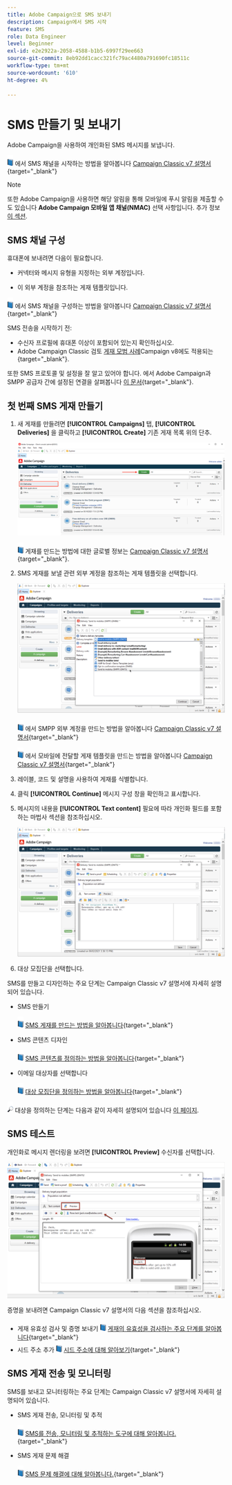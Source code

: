```yaml
---
title: Adobe Campaign으로 SMS 보내기
description: Campaign에서 SMS 시작
feature: SMS
role: Data Engineer
level: Beginner
exl-id: e2e2922a-2058-4588-b1b5-6997f29ee663
source-git-commit: 8eb92dd1cacc321fc79ac4480a791690fc18511c
workflow-type: tm+mt
source-wordcount: '610'
ht-degree: 4%

---
```


# SMS 만들기 및 보내기

Adobe Campaign을 사용하여 개인화된 SMS 메시지를 보냅니다.

![](../assets/do-not-localize/book.png) 에서 SMS 채널을 시작하는 방법을 알아봅니다 [Campaign Classic v7 설명서](https://experienceleague.adobe.com/docs/campaign-classic/using/sending-messages/sending-messages-on-mobiles/sms-channel.html){target=&quot;_blank&quot;}

>[!NOTE]
>
>또한 Adobe Campaign을 사용하면 해당 알림을 통해 모바일에 푸시 알림을 제출할 수도 있습니다 **Adobe Campaign 모바일 앱 채널(NMAC)** 선택 사항입니다. 추가 정보 [이 섹션](push.md).

## SMS 채널 구성

휴대폰에 보내려면 다음이 필요합니다.

* 커넥터와 메시지 유형을 지정하는 외부 계정입니다.

* 이 외부 계정을 참조하는 게재 템플릿입니다.

![](../assets/do-not-localize/book.png)  에서 SMS 채널을 구성하는 방법을 알아봅니다 [Campaign Classic v7 설명서](https://experienceleague.adobe.com/docs/campaign-classic/using/sending-messages/sending-messages-on-mobiles/sms-set-up.html?lang=en#sending-messages){target=&quot;_blank&quot;}

SMS 전송을 시작하기 전:

* 수신자 프로필에 휴대폰 이상이 포함되어 있는지 확인하십시오.
* Adobe Campaign Classic 검토 [게재 모범 사례](https://experienceleague.adobe.com/docs/campaign-classic/using/sending-messages/key-steps-when-creating-a-delivery/delivery-bestpractices/delivery-best-practices.html?lang=en#sending-messages)Campaign v8에도 적용되는 {target=&quot;_blank&quot;}.

또한 SMS 프로토콜 및 설정을 잘 알고 있어야 합니다. 에서 Adobe Campaign과 SMPP 공급자 간에 설정된 연결을 살펴봅니다 [이 문서](https://experienceleague.adobe.com/docs/campaign-classic/using/sending-messages/sending-messages-on-mobiles/sms-protocol.html?lang=en#sending-messages){target=&quot;_blank&quot;}.

## 첫 번째 SMS 게재 만들기

1. 새 게재를 만들려면 **[!UICONTROL Campaigns]** 탭, **[!UICONTROL Deliveries]** 을 클릭하고 **[!UICONTROL Create]** 기존 게재 목록 위의 단추.

   ![](assets/delivery_step_1.png)

   ![](../assets/do-not-localize/book.png) 게재를 만드는 방법에 대한 글로벌 정보는 [Campaign Classic v7 설명서](https://experienceleague.adobe.com/docs/campaign-classic/using/sending-messages/key-steps-when-creating-a-delivery/steps-about-delivery-creation-steps.html?lang=en#sending-messages){target=&quot;_blank&quot;}.

1. SMS 게재를 보낼 관련 외부 계정을 참조하는 게재 템플릿을 선택합니다.

   ![](assets/sms-template-list.png)

   ![](../assets/do-not-localize/book.png) 에서 SMPP 외부 계정을 만드는 방법을 알아봅니다 [Campaign Classic v7 설명서](https://experienceleague.adobe.com/docs/campaign-classic/using/sending-messages/sending-messages-on-mobiles/sms-set-up.html?lang=en#creating-an-smpp-external-account){target=&quot;_blank&quot;}

   ![](../assets/do-not-localize/book.png) 에서 모바일에 전달할 게재 템플릿을 만드는 방법을 알아봅니다 [Campaign Classic v7 설명서](https://experienceleague.adobe.com/docs/campaign-classic/using/sending-messages/sending-messages-on-mobiles/sms-set-up.html?lang=en#changing-the-delivery-template){target=&quot;_blank&quot;}

1. 레이블, 코드 및 설명을 사용하여 게재를 식별합니다.

1. 클릭 **[!UICONTROL Continue]** 메시지 구성 창을 확인하고 표시합니다.

1. 메시지의 내용을 **[!UICONTROL Text content]** 필요에 따라 개인화 필드를 포함하는 마법사 섹션을 참조하십시오.

   ![](assets/sms-content.png)

1. 대상 모집단을 선택합니다.

SMS를 만들고 디자인하는 주요 단계는 Campaign Classic v7 설명서에 자세히 설명되어 있습니다.

* SMS 만들기

   ![](../assets/do-not-localize/book.png) [SMS 게재를 만드는 방법을 알아봅니다](https://experienceleague.adobe.com/docs/campaign-classic/using/sending-messages/sending-messages-on-mobiles/sms-create.html?lang=en#sending-messages){target=&quot;_blank&quot;}

* SMS 콘텐츠 디자인

   ![](../assets/do-not-localize/book.png) [SMS 콘텐츠를 정의하는 방법을 알아봅니다](https://experienceleague.adobe.com/docs/campaign-classic/using/sending-messages/sending-messages-on-mobiles/sms-create.html?lang=en#defining-the-sms-content){target=&quot;_blank&quot;}

* 이메일 대상자를 선택합니다

   ![](../assets/do-not-localize/book.png) [대상 모집단을 정의하는 방법을 알아봅니다](https://experienceleague.adobe.com/docs/campaign-classic/using/sending-messages/key-steps-when-creating-a-delivery/steps-defining-the-target-population.html){target=&quot;_blank&quot;}

![](../assets/do-not-localize/glass.png) 대상을 정의하는 단계는 다음과 같이 자세히 설명되어 있습니다 [이 페이지](../start/audiences.md).

## SMS 테스트

개인화로 메시지 렌더링을 보려면 **[!UICONTROL Preview]** 수신자를 선택합니다.

![](assets/sms-preview.png)

증명을 보내려면 Campaign Classic v7 설명서의 다음 섹션을 참조하십시오.

* 게재 유효성 검사 및 증명 보내기
   ![](../assets/do-not-localize/book.png) [게재의 유효성을 검사하는 주요 단계를 알아봅니다](https://experienceleague.adobe.com/docs/campaign-classic/using/sending-messages/key-steps-when-creating-a-delivery/steps-validating-the-delivery.html){target=&quot;_blank&quot;}
* 시드 주소 추가
   ![](../assets/do-not-localize/book.png) [시드 주소에 대해 알아보기](https://experienceleague.adobe.com/docs/campaign-classic/using/sending-messages/using-seed-addresses/about-seed-addresses.html){target=&quot;_blank&quot;}

## SMS 게재 전송 및 모니터링

SMS를 보내고 모니터링하는 주요 단계는 Campaign Classic v7 설명서에 자세히 설명되어 있습니다.

* SMS 게재 전송, 모니터링 및 추적

   ![](../assets/do-not-localize/book.png) [SMS를 전송, 모니터링 및 추적하는 도구에 대해 알아봅니다.](https://experienceleague.adobe.com/docs/campaign-classic/using/sending-messages/sending-messages-on-mobiles/sms-send.html?lang=en#sending-messages){target=&quot;_blank&quot;}

* SMS 게재 문제 해결

   ![](../assets/do-not-localize/book.png) [SMS 문제 해결에 대해 알아봅니다.](https://experienceleague.adobe.com/docs/campaign-classic/using/sending-messages/sending-messages-on-mobiles/troubleshooting-sms.html?lang=en#sending-messages){target=&quot;_blank&quot;}
